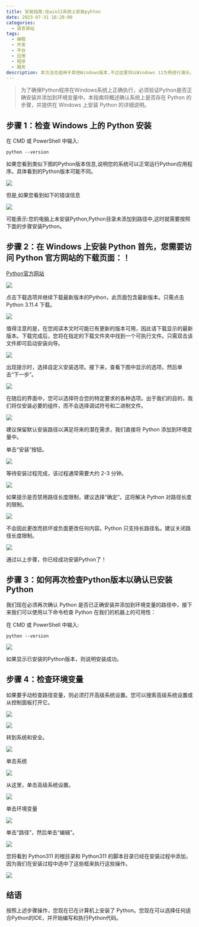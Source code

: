 ```yaml
---
title: 安装指南:在win11系统上安装pyhton
date: 2023-07-31 16:28:00
categories:
  - 语言驿站
tags:
  - 编程
  - 开发
  - 平台
  - 应用
  - 程序
  - 服务
description: 本方法也适用于其他Windows版本,不过这里将以Windows 11为例进行演示。
---
```


> 为了确保Python程序在Windows系统上正确执行，必须验证Python是否正确安装并添加到环境变量中。本指南将概述确认系统上是否存在 Python 的步骤，并提供在 Windows 上安装 Python 的详细说明。

## 步骤  1：检查 Windows 上的 Python 安装

在 CMD 或 PowerShell 中输入:

    python --version

如果您看到类似下图的Python版本信息,说明您的系统可以正常运行Python应用程序。具体看到的Python版本可能不同。

![](https://s2.loli.net/2023/07/31/8ASyPJqvr1KxpF4.png)

但是,如果您看到如下的错误信息

![](https://s2.loli.net/2023/07/31/vMaYlzecJgbCBt7.png)

可能表示:您的电脑上未安装Python,Python目录未添加到路径中,这时就需要按照下面的步骤安装Python。

 ## 步骤 2：在 Windows 上安装 Python 首先，您需要访问 Python 官方网站的下载页面：！
[Python官方网站](https://www.python.org/)

![](https://s2.loli.net/2023/07/31/9cVQtI3reZMhHBd.png)

点击下载选项并继续下载最新版本的Python，此页面包含最新版本。只需点击 Python 3.11.4 下载。

![](https://s2.loli.net/2023/07/31/KP2BsfJFIMlVYtE.png)

值得注意的是，在您阅读本文时可能已有更新的版本可用，因此请下载显示的最新版本。下载完成后，您将在指定的下载文件夹中找到一个可执行文件。只需双击该文件即可启动安装向导。

![](https://s2.loli.net/2023/07/31/P7nT2KqtyAcSfVv.png)

出现提示时，选择自定义安装选项。接下来，查看下图中显示的选项，然后单击“下一步”。

![](https://s2.loli.net/2023/07/31/y5HVu96SU8ljYBZ.png)

在随后的界面中，您可以选择符合您的特定要求的各种选项。出于我们的目的，我们将仅安装必要的组件，而不会选择调试符号和二进制文件。

![](https://s2.loli.net/2023/07/31/RDXYBIQzU8SCqOe.png)

建议保留默认安装路径以满足将来的潜在需求，我们直接将 Python 添加到环境变量中。

单击“安装”按钮。

![](https://s2.loli.net/2023/07/31/MtcBeFTxgkXQjDJ.png)

等待安装过程完成，该过程通常需要大约 2-3 分钟。

![](https://s2.loli.net/2023/07/31/KJESbHhdy9RuaW8.png)

如果提示是否禁用路径长度限制，建议选择“确定”。这将解决 Python 对路径长度的限制。

![](https://s2.loli.net/2023/07/31/uoAFiKjyBEM9rNl.png)

不会因此更改而损坏或负面更改任何内容。Python 只支持长路径名。建议关闭路径长度限制。

![](https://s2.loli.net/2023/07/31/xIRmsXg14PWwchY.png)

通过以上步骤，你已经成功安装Python了！

## 步骤 3：如何再次检查Python版本以确认已安装Python

我们现在必须再次确认 Python 是否已正确安装并添加到环境变量的路径中，接下来我们可以使用以下命令检查 Python 在我们的机器上的可用性：

在 CMD 或 PowerShell 中输入:

    python --version

![](https://s2.loli.net/2023/07/31/8ASyPJqvr1KxpF4.png)

如果显示已安装的Python版本，则说明安装成功。

## 步骤 4：检查环境变量

如果要手动检查路径变量，则必须打开高级系统设置。您可以搜索高级系统设置或从控制面板打开它。

![](https://s2.loli.net/2023/07/31/CFqkbMfY9dtrpAL.png)

![](https://s2.loli.net/2023/07/31/HmxMlwysBXVST5q.png)

转到系统和安全。

![](https://s2.loli.net/2023/07/31/8dGPHD1soyEKh2b.png)

单击系统

![](https://s2.loli.net/2023/07/31/EYC6Jo1wU4k7bM5.png)

从这里，单击高级系统设置。

![](https://s2.loli.net/2023/07/31/HjdrIlhnJZYxibk.png)

单击环境变量

![](https://s2.loli.net/2023/07/31/ifysomuwQCHgzGa.png)

单击“路径”，然后单击“编辑”。

![](https://s2.loli.net/2023/07/31/6PWmDA2svhHLi9C.png)

您将看到 Python311 的根目录和 Python311 的脚本目录已经在安装过程中添加，因为我们在安装过程中选中了这些框来执行这些操作。

![](https://s2.loli.net/2023/07/31/Oex6UmDJrHiE2SK.png)

## 结语

按照上述步骤操作，您现在已在计算机上安装了 Python。您现在可以选择任何适合Python的IDE，并开始编写和执行Python代码。
